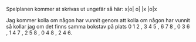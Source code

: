 Spelplanen kommer at skrivas ut ungefär så här:
x|o| 
o| |x
 |o|x
 
 Jag kommer kolla om någon har vunnit genom att kolla om någon har vunnit så kollar jag om det finns samma bokstav på plats 0 1 2 , 3 4 5 , 6 7 8 , 0 3 6 , 1 4 7 , 2 5 8 , 0 4 8 , 2 4 6.
